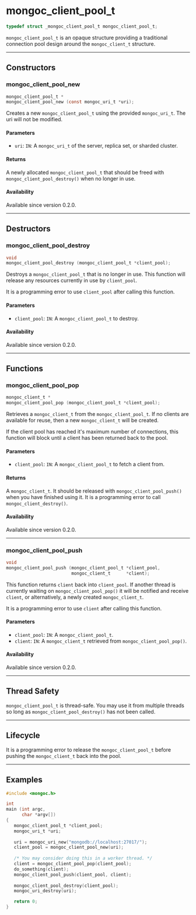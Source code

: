 # mongoc_client_pool_t

```c
typedef struct _mongoc_client_pool_t mongoc_client_pool_t;
```

`mongoc_client_pool_t` is an opaque structure providing a traditional connection pool design around the `mongoc_client_t` structure.

---------

## Constructors

### mongoc_client_pool_new

```c
mongoc_client_pool_t *
mongoc_client_pool_new (const mongoc_uri_t *uri);
```

Creates a new `mongoc_client_pool_t` using the provided `mongoc_uri_t`. The uri will not be modified.

#### Parameters

 * `uri`: `IN`: A `mongoc_uri_t` of the server, replica set, or sharded cluster.

#### Returns

A newly allocated `mongoc_client_pool_t` that should be freed with `mongoc_client_pool_destroy()` when no longer in use.

#### Availability

Available since version 0.2.0.

----------

## Destructors

### mongoc_client_pool_destroy

```c
void
mongoc_client_pool_destroy (mongoc_client_pool_t *client_pool);
```

Destroys a `mongoc_client_pool_t` that is no longer in use. This function will release any resources currently in use by `client_pool`.

It is a programming error to use `client_pool` after calling this function.

#### Parameters

 * `client_pool`: `IN`: A `mongoc_client_pool_t` to destroy.

#### Availability

Available since version 0.2.0.

-----------

## Functions

### mongoc_client_pool_pop

```c
mongoc_client_t *
mongoc_client_pool_pop (mongoc_client_pool_t *client_pool);
```

Retrieves a `mongoc_client_t` from the `mongoc_client_pool_t`. If no clients are available for reuse, then a new `mongoc_client_t` will be created.

If the client pool has reached it's maximum number of connections, this function will block until a client has been returned back to the pool.

#### Parameters

 * `client_pool`: `IN`: A `mongoc_client_pool_t` to fetch a client from.

#### Returns

A `mongoc_client_t`. It should be released with `mongoc_client_pool_push()` when you have finished using it. It is a programming error to call `mongoc_client_destroy()`.

#### Availability

Available since version 0.2.0.

---------

### mongoc_client_pool_push

```c
void
mongoc_client_pool_push (mongoc_client_pool_t *client_pool,
                         mongoc_client_t      *client);
```

This function returns `client` back into `client_pool`. If another thread is currently waiting on `mongoc_client_pool_pop()` it will be notified and receive `client`, or alternatively, a newly created `mongoc_client_t`.

It is a programming error to use `client` after calling this function.

#### Parameters

 * `client_pool`: `IN`: A `mongoc_client_pool_t`.
 * `client`: `IN`: A `mongoc_client_t` retrieved from `mongoc_client_pool_pop()`.

#### Availability

Available since version 0.2.0.

---------

## Thread Safety

`mongoc_client_pool_t` is thread-safe. You may use it from multiple threads so long as `mongoc_client_pool_destroy()` has not been called.

--------

## Lifecycle

It is a programming error to release the `mongoc_client_pool_t` before pushing the `mongoc_client_t` back into the pool.

----------

## Examples

```c
#include <mongoc.h>

int
main (int argc,
      char *argv[])
{
   mongoc_client_pool_t *client_pool;
   mongoc_uri_t *uri;
   
   uri = mongoc_uri_new("mongodb://localhost:27017/");
   client_pool = mongoc_client_pool_new(uri);
   
   /* You may consider doing this in a worker thread. */
   client = mongoc_client_pool_pop(client_pool);
   do_something(client);
   mongoc_client_pool_push(client_pool, client);
   
   mongoc_client_pool_destroy(client_pool);
   mongoc_uri_destroy(uri);

   return 0;
}
```